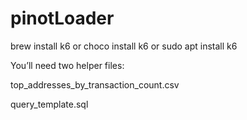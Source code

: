 # pinotLoader

brew install k6
or
choco install k6
or
sudo apt install k6


You’ll need two helper files:

top_addresses_by_transaction_count.csv

query_template.sql

